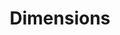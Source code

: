 ---
cost: All publications and citations are freely available for personal, non-commercial
  use.
description: '


  Dimensions contains more than 100 million publications, ranging from articles published
  in scholarly journals, books and book chapters, to preprints and conference proceedings.
  All publications are contextualized with linked data sets, funding, publications,
  patents, clinical trials, and policy documents. You can also view associated categories,
  funders, institutions, and researcher profiles.'
last_edit: Thu, 02 Dec 2021 13:23:54 GMT
location: https://www.dimensions.ai/products/free/
shortname: dimensions
tags:
- scholarly literature
title: Dimensions
uuid: dcff88bd-fe6b-4fdb-8159-809bf9d7bc1c
---